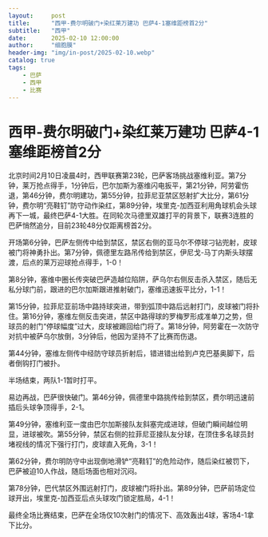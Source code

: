 ```yaml
---
layout:     post
title:      "西甲-费尔明破门+染红莱万建功 巴萨4-1塞维距榜首2分"
subtitle:   "西甲"
date:       2025-02-10 12:00:00
author:     "细胞膜"
header-img: "img/in-post/2025-02-10.webp"
catalog: true
tags:
    - 巴萨
    - 西甲
    - 比赛
---
```



# 西甲-费尔明破门+染红莱万建功 巴萨4-1塞维距榜首2分



北京时间2月10日凌晨4时，西甲联赛第23轮，巴萨客场挑战塞维利亚。第7分钟，莱万抢点得手，1分钟后，巴尔加斯为塞维闪电扳平，第21分钟，阿劳霍伤退，第46分钟，费尔明建功，第55分钟，拉菲尼亚禁区怒射扩大比分，第61分钟，费尔明“亮鞋钉”防守动作染红，第89分钟，埃里克-加西亚利用角球机会头球再下一城，最终巴萨4-1大胜。在同轮次马德里双雄打平的背景下，联赛3连胜的巴萨悄然追分，目前23轮48分仅距离榜首2分。

开场第6分钟，巴萨左侧传中给到禁区，禁区右侧的亚马尔不停球刁钻兜射，皮球被门将神勇扑出。第7分钟，佩德里左路吊传给到禁区，伊尼戈-马丁内斯头球摆渡，后点的莱万迎球抢点得手，1-0！

第8分钟，塞维中圈长传突破巴萨造越位陷阱，萨乌尔右侧反击杀入禁区，随后无私分球门前，跟进的巴尔加斯跟进推射破门，塞维迅速扳平比分，1-1！

第15分钟，拉菲尼亚前场中路持球突进，带到弧顶中路后远射打门，皮球被门将扑住。第16分钟，塞维左侧反击突进，禁区中路得球的罗梅罗形成准单刀之势，但球员的射门“停球幅度”过大，皮球被踢回给门将了。第18分钟，阿劳霍在一次防守对抗中被萨乌尔放倒，3分钟后，他因为坚持不了比赛而伤退。

第44分钟，塞维左侧传中经防守球员折射后，错进错出给到卢克巴基奥脚下，后者倒钩打门被扑。

半场结束，两队1-1暂时打平。

易边再战，巴萨很快破门。第46分钟，佩德里中路挑传给到禁区，费尔明迅速前插后头球争顶得手，2-1。

第49分钟，塞维利亚一度由巴尔加斯接队友斜塞完成进球，但破门瞬间越位明显，进球被吹。第55分钟，禁区右侧的拉菲尼亚接队友分球，在顶住多名球员封堵视线的情况下强行打门，皮球直入死角，3-1！

第62分钟，费尔明防守中出现倒地滑铲“亮鞋钉”的危险动作，随后染红被罚下，巴萨被迫10人作战，随后场面也相对沉闷。

第78分钟，巴代禁区外围远射打门，皮球被门将扑出。第89分钟，巴萨前场定位球开出，埃里克-加西亚后点头球攻门锁定胜局，4-1！

最终全场比赛结束，巴萨在全场仅10次射门的情况下、高效轰出4球，客场4-1拿下比分。